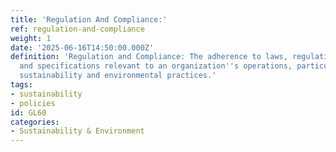 ```yaml
---
title: 'Regulation And Compliance:'
ref: regulation-and-compliance
weight: 1
date: '2025-06-16T14:50:00.000Z'
definition: 'Regulation and Compliance: The adherence to laws, regulations, guidelines,
  and specifications relevant to an organization''s operations, particularly concerning
  sustainability and environmental practices.'
tags:
- sustainability
- policies
id: GL60
categories:
- Sustainability & Environment
---
```


